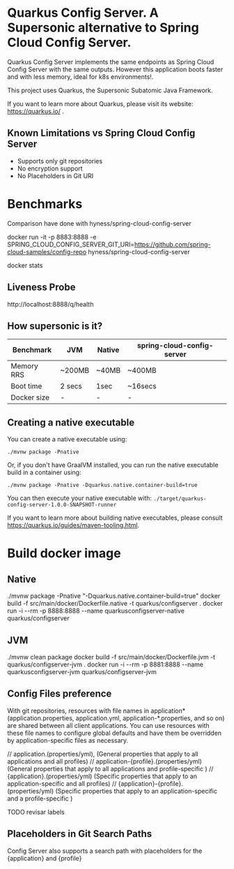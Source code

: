 # Quarkus Config Server. A Supersonic alternative to Spring Cloud Config Server.

Quarkus Config Server implements the same endpoints as Spring Cloud Config Server with the same outputs. However this application boots faster and with less memory, ideal for k8s environments!.

This project uses Quarkus, the Supersonic Subatomic Java Framework.

If you want to learn more about Quarkus, please visit its website: https://quarkus.io/ .

## Known Limitations vs Spring Cloud Config Server
- Supports only git repositories
- No encryption support
- No Placeholders in Git URI

# Benchmarks
Comparison have done with hyness/spring-cloud-config-server

docker run -it -p 8883:8888 -e SPRING_CLOUD_CONFIG_SERVER_GIT_URI=https://github.com/spring-cloud-samples/config-repo hyness/spring-cloud-config-server


docker stats

## Liveness Probe
http://localhost:8888/q/health


## How supersonic is it?

Benchmark | JVM | Native | spring-cloud-config-server 
--- | --- | --- | --- 
Memory RRS | ~200MB | ~40MB |  ~400MB 
Boot time | 2 secs | 1sec |  ~16secs 
Docker size| - | - | - 



## Creating a native executable

You can create a native executable using: 
```shell script
./mvnw package -Pnative
```

Or, if you don't have GraalVM installed, you can run the native executable build in a container using: 
```shell script
./mvnw package -Pnative -Dquarkus.native.container-build=true
```

You can then execute your native executable with: `./target/quarkus-config-server-1.0.0-SNAPSHOT-runner`

If you want to learn more about building native executables, please consult https://quarkus.io/guides/maven-tooling.html.

# Build docker image

## Native
./mvnw package -Pnative "-Dquarkus.native.container-build=true"
docker build -f src/main/docker/Dockerfile.native -t quarkus/configserver .
docker run -i --rm -p 8888:8888  --name quarkusconfigserver-native quarkus/configserver

## JVM
./mvnw clean package
docker build -f src/main/docker/Dockerfile.jvm -t quarkus/configserver-jvm .
docker run -i --rm -p 8881:8888 --name quarkusconfigserver-jvm quarkus/configserver-jvm



## Config Files preference

With git repositories, resources with file names in application* (application.properties, application.yml, application-*.properties, and so on) are shared between all client applications. You can use resources with these file names to configure global defaults and have them be overridden by application-specific files as necessary.

// application.(properties/yml), (General properties that apply to all applications and all profiles)
// application-{profile}.(properties/yml) (General properties that apply to all applications and profile-specific )
// {application}.(properties/yml) (Specific properties that apply to an  application-specific and all profiles)
// {application}-{profile}.(properties/yml) (Specific properties that apply to an application-specific  and a profile-specific )

TODO revisar labels





## Placeholders in Git Search Paths
Config Server also supports a search path with placeholders for the {application} and {profile}
